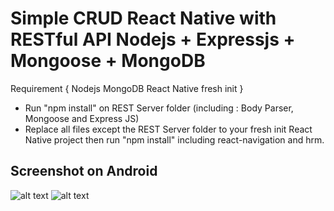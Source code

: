# Simple CRUD React Native with RESTful API Nodejs + Expressjs + Mongoose + MongoDB


Requirement {
    Nodejs
    MongoDB
    React Native fresh init
}

* Run "npm install" on REST Server folder (including : Body Parser, Mongoose and Express JS)
* Replace all files except the REST Server folder to your fresh init React Native project then run "npm install" including react-navigation and hrm.

## Screenshot on Android

![alt text](https://i.imgur.com/1nA2t3O.jpg)
![alt text](https://i.imgur.com/AQrGNcg.jpg)
